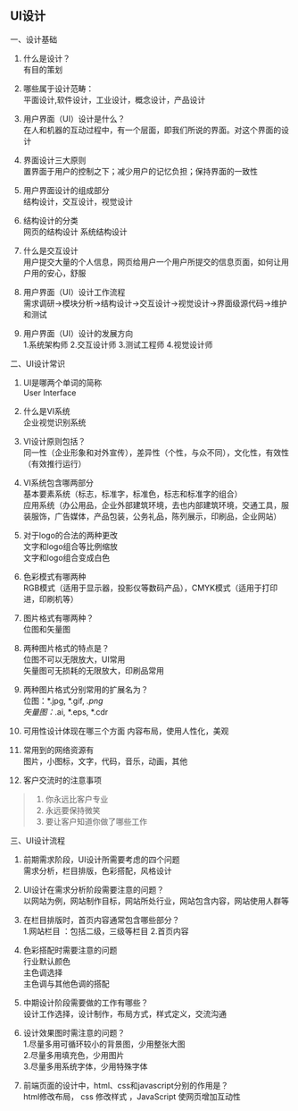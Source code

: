 ## UI设计
一、设计基础

1. 什么是设计？  
有目的策划

2. 哪些属于设计范畴：    
平面设计,软件设计，工业设计，概念设计，产品设计

3. 用户界面（UI）设计是什么？   
在人和机器的互动过程中，有一个层面，即我们所说的界面。对这个界面的设计
4. 界面设计三大原则   
置界面于用户的控制之下；减少用户的记忆负担；保持界面的一致性

5. 用户界面设计的组成部分  
结构设计，交互设计，视觉设计
6. 结构设计的分类  
网页的结构设计 系统结构设计 

7. 什么是交互设计  
用户提交大量的个人信息，网页给用户一个用户所提交的信息页面，如何让用户用的安心，舒服

8. 用户界面（UI）设计工作流程  
需求调研->模块分析->结构设计->交互设计->视觉设计->界面级源代码->维护和测试
9. 用户界面（UI）设计的发展方向    
1.系统架构师   2.交互设计师  3.测试工程师  4.视觉设计师


二、UI设计常识

1. UI是哪两个单词的简称  
User Interface

3. 什么是VI系统  
企业视觉识别系统
2. VI设计原则包括？  
同一性（企业形象和对外宣传），差异性（个性，与众不同），文化性，有效性（有效推行运行）
3. VI系统包含哪两部分  
基本要素系统（标志，标准字，标准色，标志和标准字的组合）  
应用系统（办公用品，企业外部建筑环境，去也内部建筑环境，交通工具，服装服饰，广告媒体，产品包装，公务礼品，陈列展示，印刷品，企业网站）
4. 对于logo的合法的两种更改  
文字和logo组合等比例缩放  
文字和logo组合变成白色
5. 色彩模式有哪两种  
RGB模式（适用于显示器，投影仪等数码产品），CMYK模式（适用于打印进，印刷机等）
6. 图片格式有哪两种？  
位图和矢量图
7. 两种图片格式的特点是？  
位图不可以无限放大，UI常用  
矢量图可无损耗的无限放大，印刷品常用
8. 两种图片格式分别常用的扩展名为？  
位图：*.jpg, *.gif, *.png  
矢量图：*.ai, *.eps, *.cdr
9. 可用性设计体现在哪三个方面 内容布局，使用人性化，美观
10. 常用到的网络资源有  
图片，小图标，文字，代码，音乐，动画，其他
11. 客户交流时的注意事项
>1. 你永远比客户专业
>2. 永远要保持微笑
>3. 要让客户知道你做了哪些工作

三、UI设计流程

1. 前期需求阶段，UI设计所需要考虑的四个问题  
需求分析，栏目排版，色彩搭配，风格设计
2. UI设计在需求分析阶段需要注意的问题？  
以网站为例，网站制作目标，网站所处行业，网站包含内容，网站使用人群等
3. 在栏目排版时，首页内容通常包含哪些部分？  
1.网站栏目  ：包括二级，三级等栏目  2.首页内容

4. 色彩搭配时需要注意的问题  
行业默认颜色  
主色调选择  
主色调与其他色调的搭配
5. 中期设计阶段需要做的工作有哪些？  
设计工作选择，设计制作，布局方式，样式定义，交流沟通
6. 设计效果图时需注意的问题？  
1.尽量多用可循环较小的背景图，少用整张大图  
2.尽量多用填充色，少用图片  
3.尽量多用系统字体，少用特殊字体
7. 前端页面的设计中，html、css和javascript分别的作用是？  
html修改布局，  css 修改样式  ，JavaScript 使网页增加互动性

